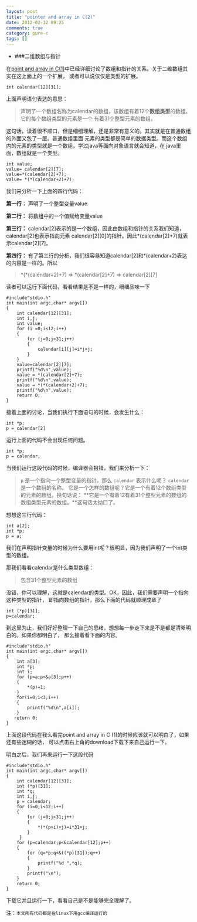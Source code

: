 ```yaml
---
layout: post
title: "pointer and array in C(2)"
date: 2012-02-12 09:25
comments: true
category: pure-c
tags: []
---
```


+ ###二维数组与指针

在[point and array in C(1)][1]中已经详细讨论了数组和指针的关系。关于二维数组其实在这上面上的一个扩展，
或者可以说仅仅是类型的扩展。

    int calendar[12][31];

上面声明语句表达的意思：

>声明了一个数组名称为calendar的数组，该数组有着12个**数组类型**的数组。它的每个数组类型的元素是一个
>有着31个整型元素的数组。<!--more-->

这句话，读着很不顺口，但是细细理解，还是非常有意义的。其实就是在普通数组的外面又包了一层。普通数组里面
元素的类型都是简单的数据类型。而这个数组内的元素的类型就是一个数组。学过java等面向对象语言就会知道，在
java里面，数组就是一个类型。

    int value;
    value= calendar[2][7];
    value=*(calendar[2]+7);
    value= *(*(calendar+2)+7);

我们来分析一下上面的四行代码：

**第一行：**   声明了一个整型变量value

**第二行：**   将数组中的一个值赋给变量value

**第三行：**   calendar[2]表示的是一个数组，因此由数组和指针的关系我们知道，calendar[2]也表示指向元素
calendar[2][0]的指针。因此*(calendar[2]+7)就表示calendar[2][7]。

**第四行：**   有了第三行的分析，我们很容易知道calendar[2]和*(calendar+2)表达的内容是一样的。所以

>   \*(\*(calendar+2)+7)  =>  *(calendar[2]+7)  => calendar[2][7]

读者可以运行下面代码，看看结果是不是一样的，细细品味一下

    #include"stdio.h"
    int main(int argc,char* argv[])
    {
        int calendar[12][31];
        int i,j;
        int value;
        for (i =0;i<12;i++)
        {
            for (j=0;j<31;j++)
            {
                calendar[i][j]=i*j+j;
            }
        }
        value=calendar[2][7];
        printf("%d\n",value);
        value = *(calendar[2]+7);
        printf("%d\n",value);
        value = *(*(calendar+2)+7);
        printf("%d\n",value);
        return 0;
    }

接着上面的讨论，当我们执行下面语句的时候，会发生什么：

    int *p;
    p = calendar[2]

运行上面的代码不会出现任何问题。

    int *p;
    p = calendar;

当我们运行这段代码的时候，编译器会报错，我们来分析一下：

>`p` 是一个指向一个整型变量的指针。那么 `calendar` 表示什么呢？ `calendar` 是一个数组的名称。
>它是一个怎样的数组呢？它是一个有着12个数组类型的元素的数组。换句话说：
>**它是一个有着12有着31个整型元素的数组的数组类型元素的数组。**这句话太拗口了。

想想这三行代码：

    int a[2];
    int *p;
    p = a;

我们在声明指针变量的时候为什么要用int呢？很明显，因为我们声明了一个int类型的数组。

那我们看看calendar是什么类型数组：

>包含31个整型元素的数组

没错，你可以理解，这就是calendar的类型。OK，因此，我们需要声明一个指向这种类型的指针，
即指向数组的指针，那么下面的代码就顺理成章了

    int (*p)[31];
    p=calendar;

到这里为止，我们好好整理一下自己的思绪，想想每一步走下来是不是都是清晰明白的。如果你都明白了，
那么接着看下面的内容。

    #include"stdio.h"
    int main(int argc,char* argv[])
    {
        int a[3];
        int *p;
        int i;
        for (p=a;p<&a[3];p++)
        {
            *(p)=1;
        }
        for(i=0;i<3;i++)
        {
            printf("%d\n",a[i]);
        }
       return 0; 
    }

上面这段代码在我么看完point and array in C (1)的时候应该就可以明白了，如果还有些迷糊的话，
可以点击右上角的download下载下来自己运行一下。

明白之后，我们再来运行一下这段代码

    #include"stdio.h"
    int main(int argc,char* argv[])
    {
        int calendar[12][31];
        int (*p)[31];
        int *q;
        int i,j;
        p = calendar;
        for (i=0;i<12;i++)
        {
            for (j=0;j<31;j++)
            {
                *(*(p+i)+j)=i*31+j;
            }
         }
        for (p=calendar;p<&calendar[12];p++)
        {
            for (q=*p;q<&((*p)[31]);q++)
            {
                printf("%d ",*q);
            }
            printf("\n");
        }
        return 0;
    }

下载它并且运行一下，看看自己是不是能够完全理解了。

注：`本文所有代码都是在linux下用gcc编译运行的`

[1]:http://www.cloudaice.com/blog/2012/02/11/point-and-array-in-c/
